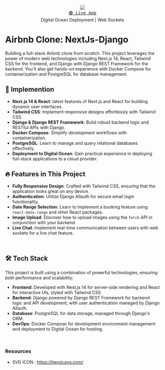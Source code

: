 <p align="center">
  <img src="https://skillicons.dev/icons?i=nextjs,react,tailwind,django,docker,postgresql" />
  <br/>
  <a href="https://yourliveappurl.com"><kbd>🟢 Live App</kbd></a>
  <br/>
  <span>Digital Ocean Deployment</span> | <span>Web Sockets</span>
</p>

# Airbnb Clone: NextJs-Django

Building a full-stack Airbnb clone from scratch. This project leverages the power of modern web technologies including Next.js 14, React, Tailwind CSS for the frontend, and Django with Django REST Framework for the backend. You'll also get hands-on experience with Docker Compose for containerization and PostgreSQL for database management.

## 🌟 Implemention

- **Next.js 14 & React**: latest features of Next.js and React for building dynamic user interfaces.
- **Tailwind CSS**: Implement responsive designs effortlessly with Tailwind CSS.
- **Django & Django REST Framework**: Build robust backend logic and RESTful APIs with Django.
- **Docker Compose**: Simplify development workflows with containerization.
- **PostgreSQL**: Learn to manage and query relational databases effectively.
- **Deployment to Digital Ocean**: Gain practical experience in deploying full-stack applications to a cloud provider.

## 🔥 Features in This Project

- **Fully Responsive Design**: Crafted with Tailwind CSS, ensuring that the application looks great on any device.
- **Authentication**: Utilize Django Allauth for secure email login functionality.
- **Date Range Selection**: Learn to implement a booking feature using `react-date-range` and other React packages.
- **Image Upload**: Discover how to upload images using the `fetch` API in conjunction with your backend.
- **Live Chat**: Implement real-time communication between users with web sockets for a live chat feature.

<br/>

## 🛠 Tech Stack

This project is built using a combination of powerful technologies, ensuring both performance and scalability:

- **Frontend**: Developed with Next.js 14 for server-side rendering and React for interactive UIs, styled with Tailwind CSS.
- **Backend**: Django powered by Django REST Framework for backend logic and API development, with user authentication managed by Django Allauth.
- **Database**: PostgreSQL for data storage, managed through Django's ORM.
- **DevOps**: Docker Compose for development environment management and deployment to Digital Ocean for hosting.

<br/>


### Resources
- SVG ICON : https://heroicons.com/
